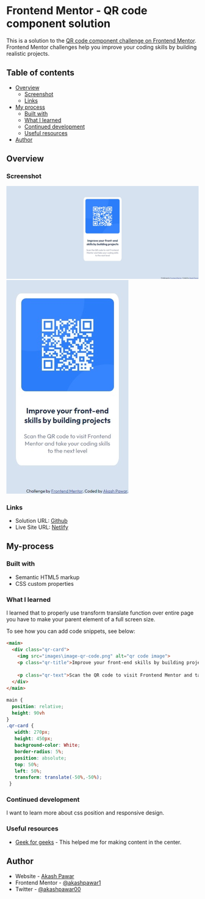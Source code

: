 # Frontend Mentor - QR code component solution

This is a solution to the [QR code component challenge on Frontend Mentor](https://www.frontendmentor.io/challenges/qr-code-component-iux_sIO_H). Frontend Mentor challenges help you improve your coding skills by building realistic projects.

## Table of contents

- [Overview](#overview)
  - [Screenshot](#screenshot)
  - [Links](#links)
- [My process](#my-process)
  - [Built with](#built-with)
  - [What I learned](#what-i-learned)
  - [Continued development](#continued-development)
  - [Useful resources](#useful-resources)
- [Author](#author)


## Overview

### Screenshot

![Desktop screenshot](screenshot\desktop-view.jpeg)
![Mobile screenshot](screenshot\mobile-view.jpeg)

### Links

- Solution URL: [Github](https://github.com/akashpawar1/qr-code-component-main)
- Live Site URL: [Netlify](https://qr-frontend-mentor-by-akash.netlify.app/)

## My-process

### Built with

- Semantic HTML5 markup
- CSS custom properties

### What I learned

I learned that to properly use transform translate function over entire page you have to make your parent element of a full screen size.

To see how you can add code snippets, see below:

```html
<main>
  <div class="qr-card">
    <img src="images\image-qr-code.png" alt="qr code image">
    <p class="qr-title">Improve your front-end skills by building projects</p>

    <p class="qr-text">Scan the QR code to visit Frontend Mentor and take your coding skills to the next level</p>
  </div>
</main>
```
```css
main {
  position: relative;
  height: 90vh
}
.qr-card {
   width: 270px;
   height: 450px;
   background-color: White;
   border-radius: 5%;
   position: absolute;
   top: 50%;
   left: 50%;
   transform: translate(-50%,-50%);
 }
```



### Continued development

I want to learn more about css position and responsive design.


### Useful resources

- [Geek for geeks](https://www.geeksforgeeks.org/4-different-ways-to-center-an-element-using-css/) - This helped me for making content in the center.


## Author

- Website - [Akash Pawar](https://akashpawar.netlify.app/)
- Frontend Mentor - [@akashpawar1](https://www.frontendmentor.io/profile/akashpawar1)
- Twitter - [@akashpawar00](https://www.twitter.com/akashpawar00)
